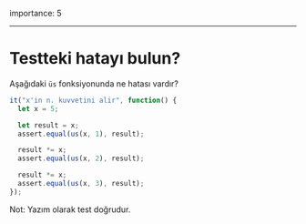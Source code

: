 importance: 5

---

# Testteki hatayı bulun?

Aşağıdaki `üs` fonksiyonunda ne hatası vardır?


```js
it("x'in n. kuvvetini alir", function() {
  let x = 5;

  let result = x;
  assert.equal(us(x, 1), result);

  result *= x;
  assert.equal(us(x, 2), result);

  result *= x;
  assert.equal(us(x, 3), result);
});
```
Not: Yazım olarak test doğrudur.
